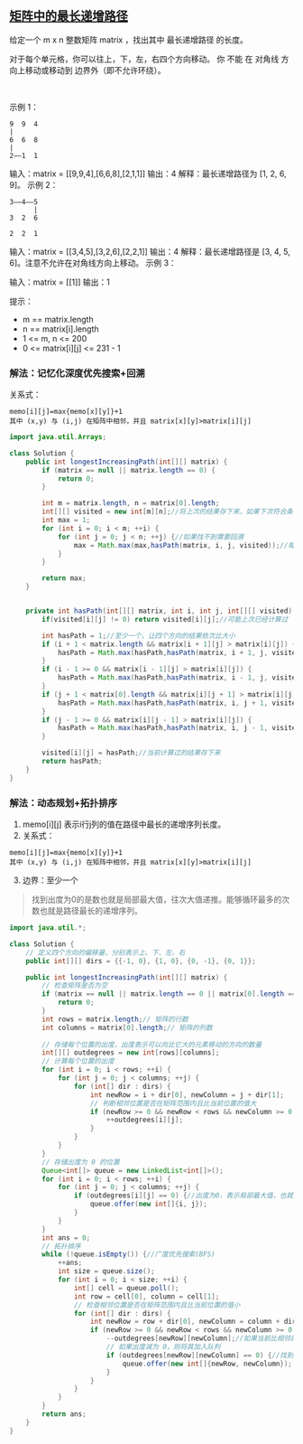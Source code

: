 ## [矩阵中的最长递增路径](https://leetcode.cn/problems/longest-increasing-path-in-a-matrix/description/)

给定一个 m x n 整数矩阵 matrix ，找出其中 最长递增路径 的长度。

对于每个单元格，你可以往上，下，左，右四个方向移动。 你 不能 在 对角线 方向上移动或移动到 边界外（即不允许环绕）。

 

示例 1：
````
9  9  4
|
6  6  8
|
2——1  1
````
输入：matrix = [[9,9,4],[6,6,8],[2,1,1]]
输出：4
解释：最长递增路径为 [1, 2, 6, 9]。
示例 2：
````
3——4——5
      | 
3  2  6

2  2  1
````

输入：matrix = [[3,4,5],[3,2,6],[2,2,1]]
输出：4
解释：最长递增路径是 [3, 4, 5, 6]。注意不允许在对角线方向上移动。
示例 3：

输入：matrix = [[1]]
输出：1
 

提示：

- m == matrix.length
- n == matrix[i].length
- 1 <= m, n <= 200
- 0 <= matrix[i][j] <= 231 - 1

### 解法：记忆化深度优先搜索+回溯

关系式：
````
memo[i][j]=max{memo[x][y]}+1
其中 (x,y) 与 (i,j) 在矩阵中相邻，并且 matrix[x][y]>matrix[i][j]
````

```java
import java.util.Arrays;

class Solution {
    public int longestIncreasingPath(int[][] matrix) {
        if (matrix == null || matrix.length == 0) {
            return 0;
        }

        int m = matrix.length, n = matrix[0].length;
        int[][] visited = new int[m][n];//将上次的结果存下来，如果下次符合条件可以直接取上次的+1
        int max = 1;
        for (int i = 0; i < m; ++i) {
            for (int j = 0; j < n; ++j) {//如果找不到需要回溯
                max = Math.max(max,hasPath(matrix, i, j, visited));//每次的值都可以是一个起点，所以每次统计的结果都要比大小
            }
        }

        return max;
    }


    private int hasPath(int[][] matrix, int i, int j, int[][] visited) {
        if(visited[i][j] != 0) return visited[i][j];//可能上次已经计算过

        int hasPath = 1;//至少一个，让四个方向的结果依次比大小
        if (i + 1 < matrix.length && matrix[i + 1][j] > matrix[i][j]) {
            hasPath = Math.max(hasPath,hasPath(matrix, i + 1, j, visited)+1);//如果是上次计算过可以拿结果+1
        }
        if (i - 1 >= 0 && matrix[i - 1][j] > matrix[i][j]) {
            hasPath = Math.max(hasPath,hasPath(matrix, i - 1, j, visited)+1);
        }
        if (j + 1 < matrix[0].length && matrix[i][j + 1] > matrix[i][j]) {
            hasPath = Math.max(hasPath,hasPath(matrix, i, j + 1, visited)+1);
        }
        if (j - 1 >= 0 && matrix[i][j - 1] > matrix[i][j]) {
            hasPath = Math.max(hasPath,hasPath(matrix, i, j - 1, visited)+1);
        }

        visited[i][j] = hasPath;//当前计算过的结果存下来
        return hasPath;
    }
}
```

### 解法：动态规划+拓扑排序
1. memo[i][j] 表示i行j列的值在路径中最长的递增序列长度。
2. 关系式：
````
memo[i][j]=max{memo[x][y]}+1
其中 (x,y) 与 (i,j) 在矩阵中相邻，并且 matrix[x][y]>matrix[i][j]
````
3. 边界：至少一个


>找到出度为0的是数也就是局部最大值，往次大值递推。能够循环最多的次数也就是路径最长的递增序列。

````java
import java.util.*;

class Solution {
    // 定义四个方向的偏移量，分别表示上、下、左、右
    public int[][] dirs = {{-1, 0}, {1, 0}, {0, -1}, {0, 1}};

    public int longestIncreasingPath(int[][] matrix) {
        // 检查矩阵是否为空
        if (matrix == null || matrix.length == 0 || matrix[0].length == 0) {
            return 0;
        }
        int rows = matrix.length;// 矩阵的行数
        int columns = matrix[0].length;// 矩阵的列数
        
        // 存储每个位置的出度，出度表示可以向比它大的元素移动的方向的数量
        int[][] outdegrees = new int[rows][columns];
        // 计算每个位置的出度
        for (int i = 0; i < rows; ++i) {
            for (int j = 0; j < columns; ++j) {
                for (int[] dir : dirs) {
                    int newRow = i + dir[0], newColumn = j + dir[1];
                    // 判断相邻位置是否在矩阵范围内且比当前位置的值大
                    if (newRow >= 0 && newRow < rows && newColumn >= 0 && newColumn < columns && matrix[newRow][newColumn] > matrix[i][j]) {
                        ++outdegrees[i][j];
                    }
                }
            }
        }
        // 存储出度为 0 的位置
        Queue<int[]> queue = new LinkedList<int[]>();
        for (int i = 0; i < rows; ++i) {
            for (int j = 0; j < columns; ++j) {
                if (outdegrees[i][j] == 0) {//出度为0，表示局部最大值，也就是当前值在四个相邻方向上是最大的
                    queue.offer(new int[]{i, j});
                }
            }
        }
        int ans = 0;
        // 拓扑排序
        while (!queue.isEmpty()) {//广度优先搜索(BFS)
            ++ans;
            int size = queue.size();
            for (int i = 0; i < size; ++i) {
                int[] cell = queue.poll();
                int row = cell[0], column = cell[1];
                // 检查相邻位置是否在矩阵范围内且比当前位置的值小
                for (int[] dir : dirs) {
                    int newRow = row + dir[0], newColumn = column + dir[1];
                    if (newRow >= 0 && newRow < rows && newColumn >= 0 && newColumn < columns && matrix[newRow][newColumn] < matrix[row][column]) {
                        --outdegrees[newRow][newColumn];//如果当前比相邻的大，就减一
                        // 如果出度减为 0，则将其加入队列
                        if (outdegrees[newRow][newColumn] == 0) {//找到次大值，依次从最大值往次大值递推
                            queue.offer(new int[]{newRow, newColumn});
                        }
                    }
                }
            }
        }
        return ans;
    }
}
````
